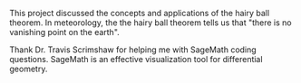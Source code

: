 This project discussed the concepts and applications of the hairy ball theorem. In meteorology, the the hairy ball theorem tells us that "there is no vanishing point on the earth".

Thank Dr. Travis Scrimshaw for helping me with SageMath coding questions. SageMath is an effective visualization tool for differential geometry. 



